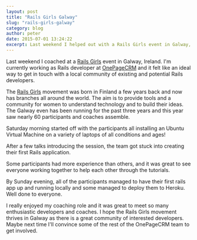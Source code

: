 ```yaml
---
layout: post
title: "Rails Girls Galway"
slug: "rails-girls-galway"
category: blog
author: peter
date: 2015-07-01 13:24:22
excerpt: Last weekend I helped out with a Rails Girls event in Galway, Ireland. It was a great way to get in touch with a local community of existing and potential Rails developers. 
---
```


Last weekend I coached at a [Rails Girls][1] event in Galway, Ireland. I'm currently working as Rails developer at [OnePageCRM][2] and it felt like an ideal way to get in touch with a local community of existing and potential Rails developers.

The [Rails Girls][1] movement was born in Finland a few years back and now has branches all around the world. The aim is to provide tools and a community for women to understand technology and to build their ideas. The Galway even has been running for the past three years and this year saw nearly 60 participants and coaches assemble.

Saturday morning started off with the participants all installing an Ubuntu Virtual Machine on a variety of laptops of all conditions and ages!

After a few talks introducing the session, the team got stuck into creating their first Rails application.

Some participants had more experience than others, and it was great to see everyone working together to help each other through the tutorials.

By Sunday evening, all of the participants managed to have their first rails app up and running locally and some managed to deploy them to Heroku. Well done to everyone.

I really enjoyed my coaching role and it was great to meet so many enthusiastic developers and coaches. I hope the Rails Girls movement thrives in Galway as there is a great community of interested developers. Maybe next time I'll convince some of the rest of the OnePageCRM team to get involved.


  [1]: http://railsgirls.com/
  [2]: http://onepagecrm.com/
